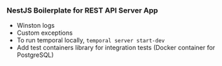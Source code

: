 ### NestJS Boilerplate for REST API Server App

- Winston logs
- Custom exceptions
- To run temporal locally, `temporal server start-dev`
- Add test containers library for integration tests (Docker container for PostgreSQL)